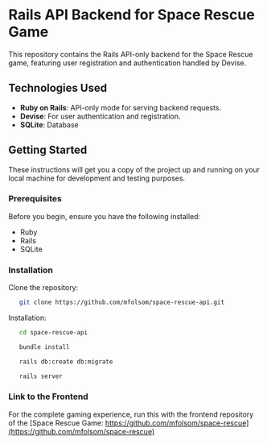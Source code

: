 # Rails API Backend for Space Rescue Game

This repository contains the Rails API-only backend for the Space Rescue game, featuring user registration and authentication handled by Devise.

## Technologies Used

- **Ruby on Rails**: API-only mode for serving backend requests.
- **Devise**: For user authentication and registration.
- **SQLite**: Database

## Getting Started

These instructions will get you a copy of the project up and running on your local machine for development and testing purposes.

### Prerequisites

Before you begin, ensure you have the following installed:
- Ruby 
- Rails 
- SQLite

### Installation

Clone the repository:
```sh
   git clone https://github.com/mfolsom/space-rescue-api.git
```
Installation:
```sh
   cd space-rescue-api
```
```sh
   bundle install
```
```sh
   rails db:create db:migrate
```
```sh
   rails server
```

### Link to the Frontend
For the complete gaming experience, run this with the frontend repository of the [Space Rescue Game: https://github.com/mfolsom/space-rescue](https://github.com/mfolsom/space-rescue)


